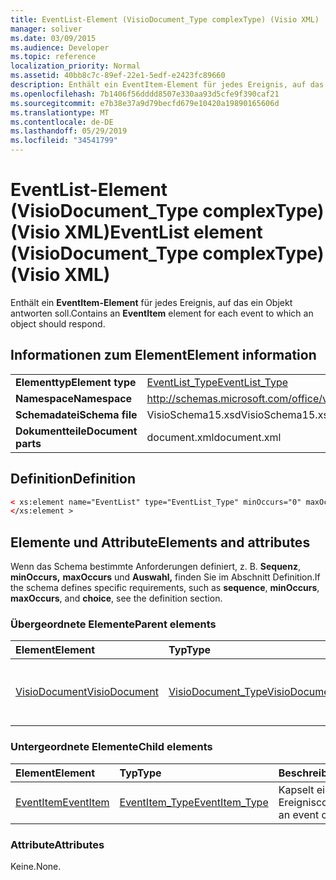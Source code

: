 ```yaml
---
title: EventList-Element (VisioDocument_Type complexType) (Visio XML)
manager: soliver
ms.date: 03/09/2015
ms.audience: Developer
ms.topic: reference
localization_priority: Normal
ms.assetid: 40bb8c7c-89ef-22e1-5edf-e2423fc89660
description: Enthält ein EventItem-Element für jedes Ereignis, auf das ein Objekt antworten soll.
ms.openlocfilehash: 7b1406f56dddd8507e330aa93d5cfe9f390caf21
ms.sourcegitcommit: e7b38e37a9d79becfd679e10420a19890165606d
ms.translationtype: MT
ms.contentlocale: de-DE
ms.lasthandoff: 05/29/2019
ms.locfileid: "34541799"
---
```

# <a name="eventlist-element-visiodocument_type-complextype-visio-xml"></a><span data-ttu-id="209a2-103">EventList-Element (VisioDocument_Type complexType) (Visio XML)</span><span class="sxs-lookup"><span data-stu-id="209a2-103">EventList element (VisioDocument_Type complexType) (Visio XML)</span></span>

<span data-ttu-id="209a2-104">Enthält ein **EventItem-Element** für jedes Ereignis, auf das ein Objekt antworten soll.</span><span class="sxs-lookup"><span data-stu-id="209a2-104">Contains an **EventItem** element for each event to which an object should respond.</span></span> 
  
## <a name="element-information"></a><span data-ttu-id="209a2-105">Informationen zum Element</span><span class="sxs-lookup"><span data-stu-id="209a2-105">Element information</span></span>

|||
|:-----|:-----|
|<span data-ttu-id="209a2-106">**Elementtyp**</span><span class="sxs-lookup"><span data-stu-id="209a2-106">**Element type**</span></span> <br/> |[<span data-ttu-id="209a2-107">EventList_Type</span><span class="sxs-lookup"><span data-stu-id="209a2-107">EventList_Type</span></span>](eventlist_type-complextypevisio-xml.md) <br/> |
|<span data-ttu-id="209a2-108">**Namespace**</span><span class="sxs-lookup"><span data-stu-id="209a2-108">**Namespace**</span></span> <br/> |http://schemas.microsoft.com/office/visio/2012/main  <br/> |
|<span data-ttu-id="209a2-109">**Schemadatei**</span><span class="sxs-lookup"><span data-stu-id="209a2-109">**Schema file**</span></span> <br/> |<span data-ttu-id="209a2-110">VisioSchema15.xsd</span><span class="sxs-lookup"><span data-stu-id="209a2-110">VisioSchema15.xsd</span></span>  <br/> |
|<span data-ttu-id="209a2-111">**Dokumentteile**</span><span class="sxs-lookup"><span data-stu-id="209a2-111">**Document parts**</span></span> <br/> |<span data-ttu-id="209a2-112">document.xml</span><span class="sxs-lookup"><span data-stu-id="209a2-112">document.xml</span></span>  <br/> |
   
## <a name="definition"></a><span data-ttu-id="209a2-113">Definition</span><span class="sxs-lookup"><span data-stu-id="209a2-113">Definition</span></span>

```XML
< xs:element name="EventList" type="EventList_Type" minOccurs="0" maxOccurs="1" >
</xs:element >
```

## <a name="elements-and-attributes"></a><span data-ttu-id="209a2-114">Elemente und Attribute</span><span class="sxs-lookup"><span data-stu-id="209a2-114">Elements and attributes</span></span>

<span data-ttu-id="209a2-115">Wenn das Schema bestimmte Anforderungen definiert, z. B. **Sequenz**, **minOccurs,** **maxOccurs** und **Auswahl,** finden Sie im Abschnitt Definition.</span><span class="sxs-lookup"><span data-stu-id="209a2-115">If the schema defines specific requirements, such as **sequence**, **minOccurs**, **maxOccurs**, and **choice**, see the definition section.</span></span> 
  
### <a name="parent-elements"></a><span data-ttu-id="209a2-116">Übergeordnete Elemente</span><span class="sxs-lookup"><span data-stu-id="209a2-116">Parent elements</span></span>

|<span data-ttu-id="209a2-117">**Element**</span><span class="sxs-lookup"><span data-stu-id="209a2-117">**Element**</span></span>|<span data-ttu-id="209a2-118">**Typ**</span><span class="sxs-lookup"><span data-stu-id="209a2-118">**Type**</span></span>|<span data-ttu-id="209a2-119">**Beschreibung**</span><span class="sxs-lookup"><span data-stu-id="209a2-119">**Description**</span></span>|
|:-----|:-----|:-----|
|[<span data-ttu-id="209a2-120">VisioDocument</span><span class="sxs-lookup"><span data-stu-id="209a2-120">VisioDocument</span></span>](visiodocument-elementvisio-xml.md) <br/> |[<span data-ttu-id="209a2-121">VisioDocument_Type</span><span class="sxs-lookup"><span data-stu-id="209a2-121">VisioDocument_Type</span></span>](visiodocument_type-complextypevisio-xml.md) <br/> |<span data-ttu-id="209a2-122">Das Stammelement eines Microsoft-Visio Dokument.</span><span class="sxs-lookup"><span data-stu-id="209a2-122">The root element of a Microsoft Visio document.</span></span>  <br/> |
   
### <a name="child-elements"></a><span data-ttu-id="209a2-123">Untergeordnete Elemente</span><span class="sxs-lookup"><span data-stu-id="209a2-123">Child elements</span></span>

|<span data-ttu-id="209a2-124">**Element**</span><span class="sxs-lookup"><span data-stu-id="209a2-124">**Element**</span></span>|<span data-ttu-id="209a2-125">**Typ**</span><span class="sxs-lookup"><span data-stu-id="209a2-125">**Type**</span></span>|<span data-ttu-id="209a2-126">**Beschreibung**</span><span class="sxs-lookup"><span data-stu-id="209a2-126">**Description**</span></span>|
|:-----|:-----|:-----|
|[<span data-ttu-id="209a2-127">EventItem</span><span class="sxs-lookup"><span data-stu-id="209a2-127">EventItem</span></span>](eventitem-element-eventlist_type-complextypevisio-xml.md) <br/> |[<span data-ttu-id="209a2-128">EventItem_Type</span><span class="sxs-lookup"><span data-stu-id="209a2-128">EventItem_Type</span></span>](eventitem_type-complextypevisio-xml.md) <br/> |<span data-ttu-id="209a2-129">Kapselt einen Ereigniscode.</span><span class="sxs-lookup"><span data-stu-id="209a2-129">Encapsulates an event code.</span></span>  <br/> |
   
### <a name="attributes"></a><span data-ttu-id="209a2-130">Attribute</span><span class="sxs-lookup"><span data-stu-id="209a2-130">Attributes</span></span>

<span data-ttu-id="209a2-131">Keine.</span><span class="sxs-lookup"><span data-stu-id="209a2-131">None.</span></span>
  

